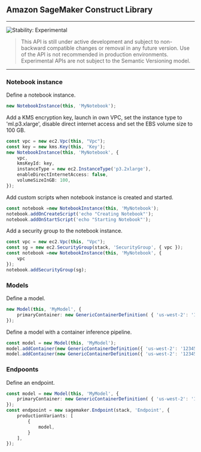 ## Amazon SageMaker Construct Library
<!--BEGIN STABILITY BANNER-->

---

![Stability: Experimental](https://img.shields.io/badge/stability-Experimental-important.svg?style=for-the-badge)

> This API is still under active development and subject to non-backward
> compatible changes or removal in any future version. Use of the API is not recommended in production
> environments. Experimental APIs are not subject to the Semantic Versioning model.

---
<!--END STABILITY BANNER-->

### Notebook instance

Define a notebook instance.

```ts
new NotebookInstance(this, 'MyNotebook');
```

Add a KMS encryption key, launch in own VPC, set the instance type to 'ml.p3.xlarge', disable direct internet access and set the EBS volume size to 100 GB.

```ts
const vpc = new ec2.Vpc(this, "Vpc");
const key = new kms.Key(this, 'Key');
new NotebookInstance(this, 'MyNotebook', {
    vpc,
    kmsKeyId: key,
    instanceType = new ec2.InstanceType('p3.2xlarge'),
    enableDirectInternetAccess: false,
    volumeSizeInGB: 100,
});
```

Add custom scripts when notebook instance is created and started.

```ts
const notebook =new NotebookInstance(this, 'MyNotebook');
notebook.addOnCreateScript('echo "Creating Notebook"');
notebook.addOnStartScript('echo "Starting Notebook"');
```

Add a security group to the notebook instance.

```ts
const vpc = new ec2.Vpc(this, "Vpc");
const sg = new ec2.SecurityGroup(stack, 'SecurityGroup', { vpc });
const notebook =new NotebookInstance(this, 'MyNotebook', {
    vpc
});
notebook.addSecurityGroup(sg);
```

### Models

Define a model.

```ts
new Model(this, 'MyModel', {
    primaryContainer: new GenericContainerDefinition( { 'us-west-2': '123456789012.dkr.ecr.us-west-2.amazonaws.com/mymodel:latest' })
});
```

Define a model with a container inference pipeline.

```ts
const model = new Model(this, 'MyModel');
model.addContainer(new GenericContainerDefinition({ 'us-west-2': '123456789012.dkr.ecr.us-west-2.amazonaws.com/mymodel1:latest' }));
model.addContainer(new GenericContainerDefinition({ 'us-west-2': '123456789012.dkr.ecr.us-west-2.amazonaws.com/mymodel2:latest' }));
```

### Endpoonts

Define an endpoint.

```ts
const model = new Model(this, 'MyModel', {
    primaryContainer: new GenericContainerDefinition( { 'us-west-2': '123456789012.dkr.ecr.us-west-2.amazonaws.com/mymodel:latest' })
});
const endpooint = new sagemaker.Endpoint(stack, 'Endpoint', {
    productionVariants: [ 
        { 
            model,
        }   
    ],
});
```
